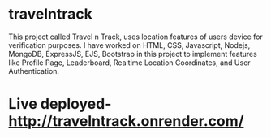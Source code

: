 # travelntrack
This project called Travel n Track,
uses location features of users device for verification purposes.
I have worked on HTML, CSS, Javascript, Nodejs, MongoDB, ExpressJS, EJS, Bootstrap
in this project to implement features like 
Profile Page, Leaderboard, Realtime Location Coordinates, and User Authentication.
<h1>Live deployed- <a href="http://travelntrack.herokuapp.com/">http://travelntrack.onrender.com/</a></h1>
